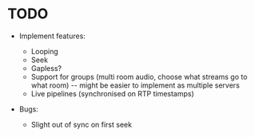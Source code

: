 # TODO

- Implement features:
  - Looping
  - Seek
  - Gapless?
  - Support for groups (multi room audio, choose what streams go to what room) -- might be easier to implement as multiple servers
  - Live pipelines (synchronised on RTP timestamps)

- Bugs:
  - Slight out of sync on first seek
